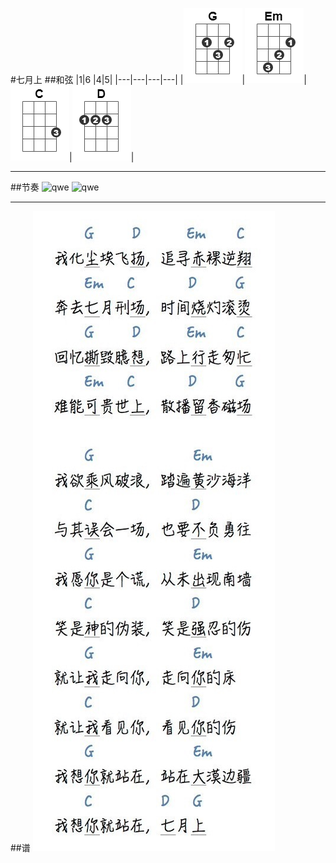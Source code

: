 #七月上
##和弦
|1|6 |4|5|
|---|---|---|---|
|![qwe](https://raw.githubusercontent.com/zzc1231/ukulele/master/chord/G.png)|![qwe](https://raw.githubusercontent.com/zzc1231/ukulele/master/chord/Em.png)|![qwe](https://raw.githubusercontent.com/zzc1231/ukulele/master/chord/C.png)|![qwe](https://raw.githubusercontent.com/zzc1231/ukulele/master/chord/D.png)|
***
##节奏
![qwe](https://raw.githubusercontent.com/zzc1231/ukulele/master/Res/qys/IMG_0239.JPG)
![qwe](https://raw.githubusercontent.com/zzc1231/ukulele/master/Res/qys/IMG_0240.JPG)
***
##谱
![qwe](https://raw.githubusercontent.com/zzc1231/ukulele/master/Res/qys/IMG_0200.JPG)

